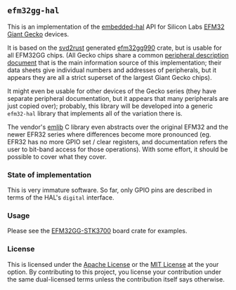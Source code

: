 `efm32gg-hal`
-------------

This is an implementation of the [embedded-hal] API for Silicon Labs [EFM32
Giant Gecko] devices.

It is based on the [svd2rust] generated [efm32gg990] crate, but is usable for
all EFM32GG chips. (All Gecko chips share a common [peripheral description
document] that is the main information source of this implementation; their
data sheets give individual numbers and addresses of peripherals, but it
appears they are all a strict superset of the largest Giant Gecko chips).

It might even be usable for other devices of the Gecko series (they have
separate peripheral documentation, but it appears that many peripherals are
just copied over); probably, this library will be developed into a generic
`efm32-hal` library that implements all of the variation there is.

The vendor's [emlib] C library even abstracts over the original EFM32 and the
newer EFR32 series where differences become more pronounced (eg. EFR32 has no
more GPIO set / clear registers, and documentation refers the user to bit-band
access for those operations). With some effort, it should be possible to cover
what they cover.

[embedded-hal]: https://github.com/japaric/embedded-hal
[EFM32 Giant Gecko]: https://www.silabs.com/products/mcu/32-bit/efm32-giant-gecko
[svd2rust]: https://github.com/japaric/svd2rust
[efm32gg990]: https://crates.io/crates/efm32gg990
[peripheral description document]: https://www.silabs.com/documents/public/reference-manuals/EFM32GG-RM.pdf
[emlib]: http://devtools.silabs.com/dl/documentation/doxygen/

### State of implementation

This is very immature software. So far, only GPIO pins are described in terms
of the HAL's ``digital`` interface.

### Usage

Please see the [EFM32GG-STK3700] board crate for examples.

[EFM32GG-STK3700]: https://github.com/chrysn/efm32gg-stk3700

### License

This is licensed under the [Apache License] or the [MIT License] at the your
option. By contributing to this project, you license your contribution under
the same dual-licensed terms unless the contribution itself says otherwise.

[Apache License]: http://www.apache.org/licenses/LICENSE-2.0
[MIT License]: http://opensource.org/licenses/MIT
